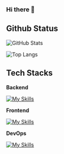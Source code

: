 ### Hi there 👋

<!--
**Hy0tic/Hy0tic** is a ✨ _special_ ✨ repository because its `README.md` (this file) appears on your GitHub profile.

Here are some ideas to get you started:

- 🔭 I’m currently working on ...
- 🌱 I’m currently learning ...
- 👯 I’m looking to collaborate on ...
- 🤔 I’m looking for help with ...
- 💬 Ask me about ...
- 📫 How to reach me: ...
- 😄 Pronouns: ...
- ⚡ Fun fact: ...
-->


## Github Status
![GitHub Stats](https://github-readme-stats.vercel.app/api?username=Hy0tic&theme=maroongold&count_private=true&show_icons=true)

![Top Langs](https://github-readme-stats.vercel.app/api/top-langs/?username=Hy0tic&theme=maroongold&count_private=true&layout=compact)

## Tech Stacks
**Backend**

[![My Skills](https://skillicons.dev/icons?i=cs,python,dotnet,mysql,postgresql&perline=10)](https://skillicons.dev)

**Frontend**

[![My Skills](https://skillicons.dev/icons?i=ts,js,html,css,react&perline=10)](https://skillicons.dev)

**DevOps**

[![My Skills](https://skillicons.dev/icons?i=bash,githubactions,docker,azure,aws&perline=10)](https://skillicons.dev)
